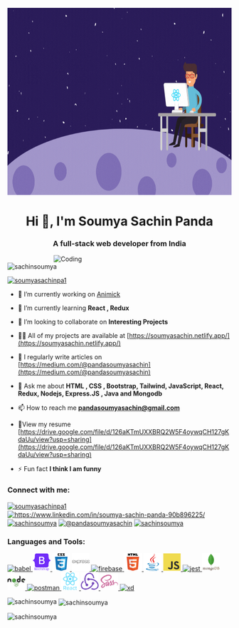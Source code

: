 <img src="Cover.gif" alt="cover pic" height="420px" width="100%"/> </br>
<h1 align="center">Hi 👋, I'm Soumya Sachin Panda</h1>
<h3 align="center">A full-stack web developer from India</h3>
<img align="right" alt="Coding" width="400" src="https://cdn.dribbble.com/users/1162077/screenshots/3848914/programmer.gif">


<p align="left"> <img src="https://komarev.com/ghpvc/?username=sachinsoumya&label=Profile%20views&color=0e75b6&style=flat" alt="sachinsoumya" /> </p>

<p align="left"> <a href="https://twitter.com/soumyasachinpa1" target="blank"><img src="https://img.shields.io/twitter/follow/soumyasachinpa1?logo=twitter&style=for-the-badge" alt="soumyasachinpa1" /></a> </p>

- 🔭 I’m currently working on [Animick](https://animick.netlify.app/)

- 🌱 I’m currently learning **React , Redux**

- 👯 I’m looking to collaborate on **Interesting Projects**

- 👨‍💻 All of my projects are available at [https://soumyasachin.netlify.app/](https://soumyasachin.netlify.app/)

- 📝 I regularly write articles on [https://medium.com/@pandasoumyasachin](https://medium.com/@pandasoumyasachin)

- 💬 Ask me about **HTML , CSS , Bootstrap, Tailwind, JavaScript, React, Redux, Nodejs, Express.JS , Java and Mongodb**

- 📫 How to reach me **pandasoumyasachin@gmail.com**

- 📄View my resume [https://drive.google.com/file/d/126aKTmUXXBRQ2W5F4oywqCH127gKdaUu/view?usp=sharing](https://drive.google.com/file/d/126aKTmUXXBRQ2W5F4oywqCH127gKdaUu/view?usp=sharing)

- ⚡ Fun fact **I think I am funny**

<h3 align="left">Connect with me:</h3>
<p align="left">
<a href="https://twitter.com/soumyasachinpa1" target="blank"><img align="center" src="https://raw.githubusercontent.com/rahuldkjain/github-profile-readme-generator/master/src/images/icons/Social/twitter.svg" alt="soumyasachinpa1" height="30" width="40" /></a>
<a href="https://linkedin.com/in/https://www.linkedin.com/in/soumya-sachin-panda-90b896225/" target="blank"><img align="center" src="https://raw.githubusercontent.com/rahuldkjain/github-profile-readme-generator/master/src/images/icons/Social/linked-in-alt.svg" alt="https://www.linkedin.com/in/soumya-sachin-panda-90b896225/" height="30" width="40" /></a>
<a href="https://instagram.com/sachinsoumya" target="blank"><img align="center" src="https://raw.githubusercontent.com/rahuldkjain/github-profile-readme-generator/master/src/images/icons/Social/instagram.svg" alt="sachinsoumya" height="30" width="40" /></a>
<a href="https://medium.com/@pandasoumyasachin" target="blank"><img align="center" src="https://raw.githubusercontent.com/rahuldkjain/github-profile-readme-generator/master/src/images/icons/Social/medium.svg" alt="@pandasoumyasachin" height="30" width="40" /></a>
<a href="https://www.leetcode.com/sachinsoumya" target="blank"><img align="center" src="https://raw.githubusercontent.com/rahuldkjain/github-profile-readme-generator/master/src/images/icons/Social/leet-code.svg" alt="sachinsoumya" height="30" width="40" /></a>
</p>

<h3 align="left">Languages and Tools:</h3>
<p align="left"> <a href="https://babeljs.io/" target="_blank" rel="noreferrer"> <img src="https://www.vectorlogo.zone/logos/babeljs/babeljs-icon.svg" alt="babel" width="40" height="40"/> </a>  <a href="https://getbootstrap.com" target="_blank" rel="noreferrer"> <img src="https://raw.githubusercontent.com/devicons/devicon/master/icons/bootstrap/bootstrap-plain-wordmark.svg" alt="bootstrap" width="40" height="40"/> </a> <a href="https://www.w3schools.com/css/" target="_blank" rel="noreferrer"> <img src="https://raw.githubusercontent.com/devicons/devicon/master/icons/css3/css3-original-wordmark.svg" alt="css3" width="40" height="40"/> </a> <a href="https://expressjs.com" target="_blank" rel="noreferrer"> <img src="https://raw.githubusercontent.com/devicons/devicon/master/icons/express/express-original-wordmark.svg" alt="express" width="40" height="40"/> </a> <a href="https://firebase.google.com/" target="_blank" rel="noreferrer"> <img src="https://www.vectorlogo.zone/logos/firebase/firebase-icon.svg" alt="firebase" width="40" height="40"/> </a> <a href="https://www.w3.org/html/" target="_blank" rel="noreferrer"> <img src="https://raw.githubusercontent.com/devicons/devicon/master/icons/html5/html5-original-wordmark.svg" alt="html5" width="40" height="40"/> </a> <a href="https://www.java.com" target="_blank" rel="noreferrer"> <img src="https://raw.githubusercontent.com/devicons/devicon/master/icons/java/java-original.svg" alt="java" width="40" height="40"/> </a> <a href="https://developer.mozilla.org/en-US/docs/Web/JavaScript" target="_blank" rel="noreferrer"> <img src="https://raw.githubusercontent.com/devicons/devicon/master/icons/javascript/javascript-original.svg" alt="javascript" width="40" height="40"/> </a> <a href="https://jestjs.io" target="_blank" rel="noreferrer"> <img src="https://www.vectorlogo.zone/logos/jestjsio/jestjsio-icon.svg" alt="jest" width="40" height="40"/> </a>  <a href="https://www.mongodb.com/" target="_blank" rel="noreferrer"> <img src="https://raw.githubusercontent.com/devicons/devicon/master/icons/mongodb/mongodb-original-wordmark.svg" alt="mongodb" width="40" height="40"/> </a> <a href="https://nodejs.org" target="_blank" rel="noreferrer"> <img src="https://raw.githubusercontent.com/devicons/devicon/master/icons/nodejs/nodejs-original-wordmark.svg" alt="nodejs" width="40" height="40"/> </a> <a href="https://postman.com" target="_blank" rel="noreferrer"> <img src="https://www.vectorlogo.zone/logos/getpostman/getpostman-icon.svg" alt="postman" width="40" height="40"/> </a> <a href="https://reactjs.org/" target="_blank" rel="noreferrer"> <img src="https://raw.githubusercontent.com/devicons/devicon/master/icons/react/react-original-wordmark.svg" alt="react" width="40" height="40"/> </a> <a href="https://redux.js.org" target="_blank" rel="noreferrer"> <img src="https://raw.githubusercontent.com/devicons/devicon/master/icons/redux/redux-original.svg" alt="redux" width="40" height="40"/> </a> <a href="https://sass-lang.com" target="_blank" rel="noreferrer"> <img src="https://raw.githubusercontent.com/devicons/devicon/master/icons/sass/sass-original.svg" alt="sass" width="40" height="40"/> </a> <a href="https://www.adobe.com/products/xd.html" target="_blank" rel="noreferrer"> <img src="https://cdn.worldvectorlogo.com/logos/adobe-xd.svg" alt="xd" width="40" height="40"/> </a></p>

<p><img align="left" src="https://github-readme-stats.vercel.app/api/top-langs?username=sachinsoumya&show_icons=true&locale=en&layout=compact" alt="sachinsoumya" /></p>

<p>&nbsp;<img align="center" src="https://github-readme-stats.vercel.app/api?username=sachinsoumya&show_icons=true&locale=en" alt="sachinsoumya" /></p>

<p><img align="center" src="https://github-readme-streak-stats.herokuapp.com/?user=sachinsoumya&" alt="sachinsoumya" /></p>
